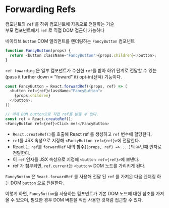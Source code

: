 # Forwarding Refs

컴포넌트의 `ref` 를 하위 컴포넌트에 자동으로 전달하는 기술  
부모 컴포넌트에서 `ref` 로 직접 DOM 접근이 가능하다

네이티브 `button` DOM 엘리먼트를 렌더링하는 `FancyButton` 컴포넌트

```js
function FancyButton(props) {
  return <button className="FancyButton">{props.children}</button>;
}
```

`ref fowarding` 은 일부 컴포넌트가 수신한 `ref`를 받아 하위 단계로 전달할 수 있는(pass it further down = "foward" it) opt-in(선택) 기능이다.

```js
const FancyButton = React.forwardRef((props, ref) => (
  <button ref={ref}className="FancyButton">
    {props.children}
  </button>;
))

// 이제 DOM button으로 직접 ref를 받을 수 있다.
const ref = React.createRef();
<FancyButton ref={ref}>Click me!</FancyButton>
```

- `React.createRef()`를 호출해 React ref 를 생성하고 `ref` 변수에 할당한다.
- `ref`를 JSX 속성으로 지정해 `<FancyButton ref={ref}>`에 전달한다.
- React 는 `ref`를 `forwardRef` 내의 함수(`(props, ref) => ...`)의 두번째 인자로 전달한다.
- 이 `ref` 인자를 JSX 속성으로 지정해 `<button ref={ref}>`에 보낸다.
- ref 가 첨부되면, `ref.current`는 `<button>` DOM 노드를 가리키게 된다.

`FancyButton` 은 `React.forwardRef` 를 사용해 전달 된 `ref` 를 가져온 다음 렌더링 하는 DOM `button` 으로 전달한다.

이렇게 하면, `FancyButton`을 사용하는 컴포넌트가 기본 DOM 노드에 대한 참조를 가져올 수 있으며, 필요한 경우 DOM 버튼을 직접 사용한 것처럼 접근할 수 있다.
